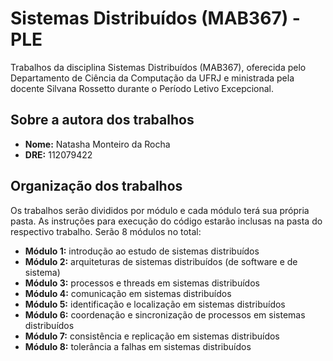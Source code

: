 # Sistemas Distribuídos (MAB367) - PLE

Trabalhos da disciplina Sistemas Distribuídos (MAB367), oferecida pelo Departamento de Ciência da Computação da UFRJ e ministrada pela docente Silvana Rossetto durante o Período Letivo Excepcional.

## Sobre a autora dos trabalhos

- **Nome:** Natasha Monteiro da Rocha
- **DRE:** 112079422

## Organização dos trabalhos

Os trabalhos serão divididos por módulo e cada módulo terá sua própria pasta. As instruções para execução do código estarão inclusas na pasta do respectivo trabalho. Serão 8 módulos no total:

- **Módulo 1:** introdução ao estudo de sistemas distribuídos
- **Módulo 2:** arquiteturas de sistemas distribuídos (de software e de sistema)
- **Módulo 3:** processos e threads em sistemas distribuídos
- **Módulo 4:** comunicação em sistemas distribuídos
- **Módulo 5:** identificação e localização em sistemas distribuídos
- **Módulo 6:** coordenação e sincronização de processos em sistemas distribuídos
- **Módulo 7:** consistência e replicação em sistemas distribuídos
- **Módulo 8:** tolerância a falhas em sistemas distribuídos